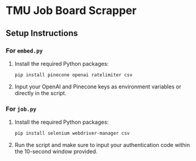# TMU Job Board Scrapper

## Setup Instructions

### For `embed.py`

1. Install the required Python packages:

    ```bash
    pip install pinecone openai ratelimiter csv
    ```

2. Input your OpenAI and Pinecone keys as environment variables or directly in the script.

### For `job.py`

1. Install the required Python packages:

    ```bash
    pip install selenium webdriver-manager csv
    ```

2. Run the script and make sure to input your authentication code within the 10-second window provided.